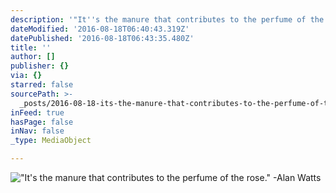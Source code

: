 ```yaml
---
description: '"It''s the manure that contributes to the perfume of the rose." -Alan Watts'
dateModified: '2016-08-18T06:40:43.319Z'
datePublished: '2016-08-18T06:43:35.480Z'
title: ''
author: []
publisher: {}
via: {}
starred: false
sourcePath: >-
  _posts/2016-08-18-its-the-manure-that-contributes-to-the-perfume-of-the-rose.md
inFeed: true
hasPage: false
inNav: false
_type: MediaObject

---
```

!["It's the manure that contributes to the perfume of the rose." -Alan Watts](https://the-grid-user-content.s3-us-west-2.amazonaws.com/10df374b-5af1-4e0c-80cd-58565ffca802.jpg)